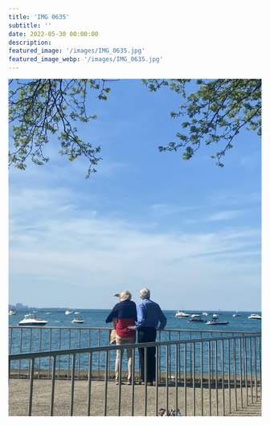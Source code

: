 ```yaml
---
title: 'IMG 0635'
subtitle: ''
date: 2022-05-30 00:00:00
description: 
featured_image: '/images/IMG_0635.jpg'
featured_image_webp: '/images/IMG_0635.jpg'
---
```


![](/images/IMG_0635.jpg)
